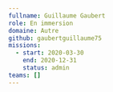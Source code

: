 ```yaml
---
fullname: Guillaume Gaubert
role: En immersion
domaine: Autre
github: gaubertguillaume75
missions:
  - start: 2020-03-30
    end: 2020-12-31
    status: admin
teams: []
---
```

